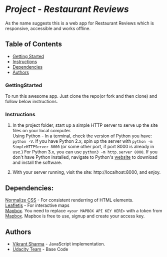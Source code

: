 # _Project - Restaurant Reviews_

As the name suggests this is a web app for Restaurant Reviews which is responsive, accessible and works offline.

## Table of Contents

* [Getting Started](#gettingstarted)
* [Instructions](#instructions)
* [Dependencies](#dependencies)
* [Authors](#authors)

### GettingStarted

To run this awesome app. Just clone the repo(or fork and then clone) and follow below instructions.

### Instructions

1. In the project folder, start up a simple HTTP server to serve up the site files on your local computer. <br> Using Python - 
In a terminal, check the version of Python you have: `python -V`. If you have Python 2.x, spin up the server with `python -m SimpleHTTPServer 8000` (or some other port, if port 8000 is already in use.) For Python 3.x, you can use `python3 -m http.server 8000`. If you don't have Python installed, navigate to Python's [website](https://www.python.org/downloads/) to download and install the software.

2. With your server running, visit the site: http://localhost:8000, and enjoy.

## Dependencies:

[Normalize CSS](https://necolas.github.io/normalize.css/) - For consistent renderring of HTML elements.<br>
[Leafletjs](https://leafletjs.com/) - For interactive maps<br> 
[Mapbox](https://www.mapbox.com/). You need to replace `<your MAPBOX API KEY HERE>` with a token from [Mapbox](https://www.mapbox.com/). Mapbox is free to use, signup and create your access key. 

## Authors

* [Vikrant Sharma](https://github.com/vikkrantxx7) - JavaScript implementation.
* [Udacity Team](https://github.com/udacity) - Base Code



